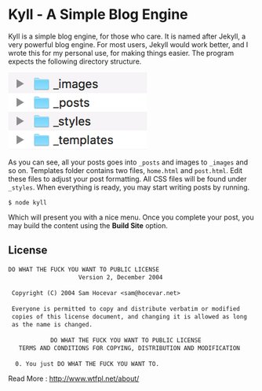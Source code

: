 # Kyll - A Simple Blog Engine

Kyll is a simple blog engine, for those who care. It is named after Jekyll, a very powerful blog engine. For most users, Jekyll would work better, and I wrote this for my personal use, for making things easier. The program expects the following directory structure.

![](https://github.com/subinsebastien/kyll/blob/master/files.png?raw=true)

As you can see, all your posts goes into `_posts` and images to `_images` and so on. Templates folder contains two files, `home.html` and `post.html`. Edit these files to adjust your post formatting. All CSS files will be found under `_styles`. When everything is ready, you may start writing posts by running.

```shell
$ node kyll
```

Which will present you with a nice menu. Once you complete your post, you may build the content using the **Build Site** option.

## License

```
DO WHAT THE FUCK YOU WANT TO PUBLIC LICENSE 
                    Version 2, December 2004 

 Copyright (C) 2004 Sam Hocevar <sam@hocevar.net> 

 Everyone is permitted to copy and distribute verbatim or modified 
 copies of this license document, and changing it is allowed as long 
 as the name is changed. 

            DO WHAT THE FUCK YOU WANT TO PUBLIC LICENSE 
   TERMS AND CONDITIONS FOR COPYING, DISTRIBUTION AND MODIFICATION 

  0. You just DO WHAT THE FUCK YOU WANT TO.
```

Read More : http://www.wtfpl.net/about/